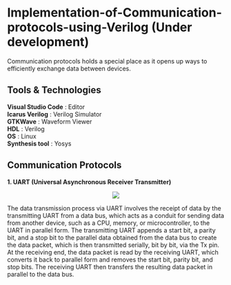 # Implementation-of-Communication-protocols-using-Verilog (Under development)

Communication protocols holds a special place as it opens up ways to efficiently exchange data between devices.  
## Tools & Technologies  
**Visual Studio Code** : Editor  
**Icarus Verilog** : Verilog Simulator  
**GTKWave** : Waveform Viewer  
**HDL** : Verilog  
**OS** : Linux  
**Synthesis tool** : Yosys  
## Communication Protocols  
**1. UART (Universal Asynchronous Receiver Transmitter)**  
<p align="center">  <img src="https://user-images.githubusercontent.com/101927881/235342141-35dbda5f-0c72-427f-a1fb-9b25ef170b64.png">  </p>

The data transmission process via UART involves the receipt of data by the transmitting UART from a data bus, which acts as a conduit for sending data from another device, such as a CPU, memory, or microcontroller, to the UART in parallel form. The transmitting UART appends a start bit, a parity bit, and a stop bit to the parallel data obtained from the data bus to create the data packet, which is then transmitted serially, bit by bit, via the Tx pin. At the receiving end, the data packet is read by the receiving UART, which converts it back to parallel form and removes the start bit, parity bit, and stop bits. The receiving UART then transfers the resulting data packet in parallel to the data bus.
